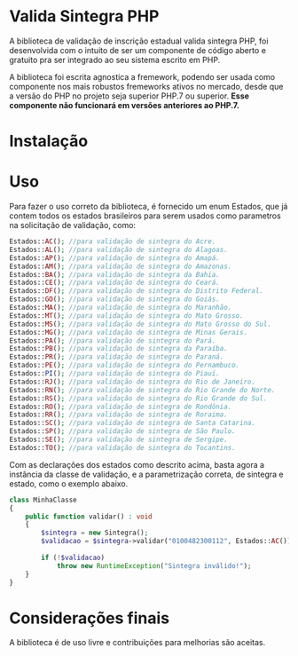 # Valida Sintegra PHP

A biblioteca de validação de inscrição estadual valida sintegra PHP, foi desenvolvida com o intuito de ser um componente de código aberto e gratuito pra ser integrado ao seu sistema escrito em PHP.

A biblioteca foi escrita agnostica a fremework, podendo ser usada como componente nos mais robustos fremeworks ativos no mercado, desde que a versão do PHP no projeto seja superior PHP.7 ou superior. **Esse componente não funcionará em versões anteriores ao PHP.7.**

# Instalação

# Uso
Para fazer o uso correto da biblioteca, é fornecido um enum Estados, que já contem todos os estados brasileiros para serem usados como parametros na solicitação de validação, como:

```php
Estados::AC(); //para validação de sintegra do Acre.
Estados::AL(); //para validação de sintegra do Alagoas.
Estados::AP(); //para validação de sintegra do Amapá.
Estados::AM(); //para validação de sintegra do Amazonas.
Estados::BA(); //para validação de sintegra da Bahia.
Estados::CE(); //para validação de sintegra do Ceará.
Estados::DF(); //para validação de sintegra do Distrito Federal.
Estados::GO(); //para validação de sintegra do Goiás.
Estados::MA(); //para validação de sintegra do Maranhão.
Estados::MT(); //para validação de sintegra do Mato Grosso.
Estados::MS(); //para validação de sintegra do Mato Grosso do Sul.
Estados::MG(); //para validação de sintegra de Minas Gerais.
Estados::PA(); //para validação de sintegra do Pará.
Estados::PB(); //para validação de sintegra da Paraíba.
Estados::PR(); //para validação de sintegra do Paraná.
Estados::PE(); //para validação de sintegra do Pernambuco.
Estados::PI(); //para validação de sintegra do Piauí.
Estados::RJ(); //para validação de sintegra do Rio de Janeiro.
Estados::RN(); //para validação de sintegra do Rio Grande do Norte.
Estados::RS(); //para validação de sintegra do Rio Grande do Sul.
Estados::RO(); //para validação de sintegra de Rondônia.
Estados::RR(); //para validação de sintegra de Roraima.
Estados::SC(); //para validação de sintegra de Santa Catarina.
Estados::SP(); //para validação de sintegra de São Paulo.
Estados::SE(); //para validação de sintegra de Sergipe.
Estados::TO(); //para validação de sintegra do Tocantins.

```
Com as declarações dos estados como descrito acima, basta agora a instância da classe de validação, e a parametrização correta, de sintegra e estado, como o exemplo abaixo.

```php
class MinhaClasse 
{
	public function validar() : void
    {
        $sintegra = new Sintegra();
        $validacao = $sintegra->validar("0100482300112", Estados::AC());
        
        if (!$validacao)
        	throw new RuntimeException("Sintegra inválido!");
    }
}

```
# Considerações finais
A biblioteca é de uso livre e contribuições para melhorias são aceitas.



